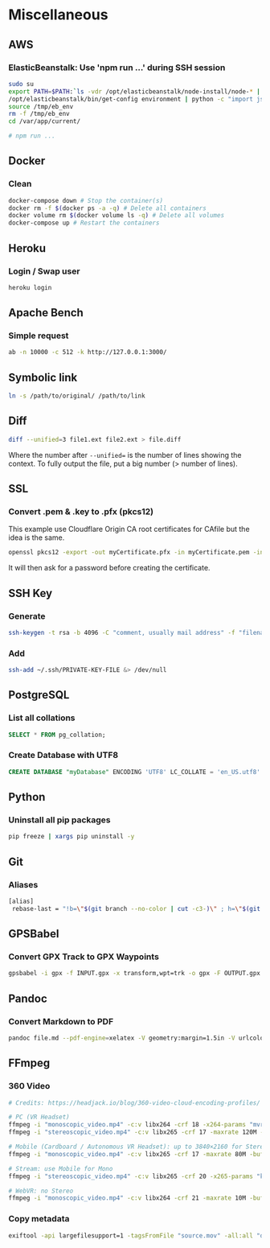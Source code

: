# Miscellaneous

## AWS

### ElasticBeanstalk: Use 'npm run ...' during SSH session

```bash
sudo su
export PATH=$PATH:`ls -vdr /opt/elasticbeanstalk/node-install/node-* | head -1`/bin
/opt/elasticbeanstalk/bin/get-config environment | python -c "import json,sys; obj=json.load(sys.stdin); f = open('/tmp/eb_env', 'w'); f.write('\n'.join(map(lambda x: 'export ' + x[0] + '=' + x[1], obj.iteritems())))"
source /tmp/eb_env
rm -f /tmp/eb_env
cd /var/app/current/

# npm run ...
```

## Docker

### Clean

```bash
docker-compose down # Stop the container(s)
docker rm -f $(docker ps -a -q) # Delete all containers
docker volume rm $(docker volume ls -q) # Delete all volumes
docker-compose up # Restart the containers
```

## Heroku

### Login / Swap user

```bash
heroku login
```

## Apache Bench

### Simple request

```bash
ab -n 10000 -c 512 -k http://127.0.0.1:3000/
```

## Symbolic link

```bash
ln -s /path/to/original/ /path/to/link
```

## Diff

```bash
diff --unified=3 file1.ext file2.ext > file.diff
```

Where the number after `--unified=` is the number of lines showing the context. To fully output the file, put a big number (> number of lines).

## SSL

### Convert .pem & .key to .pfx (pkcs12)

This example use Cloudflare Origin CA root certificates for CAfile but the idea is the same.

```bash
openssl pkcs12 -export -out myCertificate.pfx -in myCertificate.pem -inkey myCertificate.key -CAfile origin_ca_rsa_root.pem
```

It will then ask for a password before creating the certificate.

## SSH Key

### Generate

```bash
ssh-keygen -t rsa -b 4096 -C "comment, usually mail address" -f "filename, usually username-Platform"
```

### Add

```bash
ssh-add ~/.ssh/PRIVATE-KEY-FILE &> /dev/null
```

## PostgreSQL

### List all collations

```sql
SELECT * FROM pg_collation;
```

### Create Database with UTF8

```sql
CREATE DATABASE "myDatabase" ENCODING 'UTF8' LC_COLLATE = 'en_US.utf8' LC_CTYPE = 'en_US.utf8' TEMPLATE template0;
```

## Python

### Uninstall all pip packages

```bash
pip freeze | xargs pip uninstall -y
```

## Git

### Aliases

```bash
[alias]
 rebase-last = "!b=\"$(git branch --no-color | cut -c3-)\" ; h=\"$(git rev-parse $b)\" ; echo \"Current branch: $b $h\" ; c=\"$(git rev-parse $b)\" ; echo \"Recreating $b branch with initial commit $c ...\" ; git checkout --orphan new-start $c ; git commit -C $c ; git rebase --onto new-start $c $b ; git branch -d new-start ; git gc"
```

## GPSBabel

### Convert GPX Track to GPX Waypoints

```bash
gpsbabel -i gpx -f INPUT.gpx -x transform,wpt=trk -o gpx -F OUTPUT.gpx
```

## Pandoc

### Convert Markdown to PDF

```bash
pandoc file.md --pdf-engine=xelatex -V geometry:margin=1.5in -V urlcolor=blue -o file.pdf
```

## FFmpeg

### 360 Video

```bash
# Credits: https://headjack.io/blog/360-video-cloud-encoding-profiles/

# PC (VR Headset)
ffmpeg -i "monoscopic_video.mp4" -c:v libx264 -crf 18 -x264-params "mvrange=511" -maxrate 120M -bufsize 150M -vf "scale=5760x2880" -pix_fmt yuv420p -c:a aac -b:a 192k -r 30 -movflags faststart "monoscopic_output.mp4"
ffmpeg -i "stereoscopic_video.mp4" -c:v libx265 -crf 17 -maxrate 120M -bufsize 150M -vf "scale=4096x4096" -pix_fmt yuv420p -c:a aac -b:a 192k -r 30 -movflags faststart "stereoscopic_output.mp4"

# Mobile (Cardboard / Autonomous VR Headset): up to 3840×2160 for Stereo
ffmpeg -i "monoscopic_video.mp4" -c:v libx265 -crf 17 -maxrate 80M -bufsize 100M -vf "scale=4096x2048" -pix_fmt yuv420p -c:a aac -b:a 192k -r 30 -movflags faststart "monoscopic_output.mp4"

# Stream: use Mobile for Mono
ffmpeg -i "stereoscopic_video.mp4" -c:v libx265 -crf 20 -x265-params "keyint=60:min-keyint=60" -maxrate 25M -bufsize 35M -vf "scale=3840x2160" -pix_fmt yuv420p -c:a aac -b:a 192k -r 30 -g 60 "stereoscopic_output.mp4"

# WebVR: no Stereo
ffmpeg -i "monoscopic_video.mp4" -c:v libx264 -crf 21 -maxrate 10M -bufsize 15M -vf "scale=1920x1080" -pix_fmt yuv420p -c:a aac -b:a 192k -r 30 -g 60 -keyint_min 60 "monoscopic_output.mp4"
```

### Copy metadata

```bash
exiftool -api largefilesupport=1 -tagsFromFile "source.mov" -all:all "destination.mp4"
```
